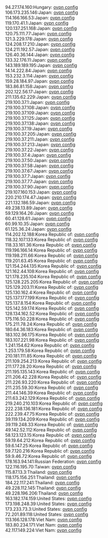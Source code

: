 94.27.174.160:Hungary: [ovpn config](vpn/94_27_174_160.ovpn)  
106.173.235.146:Japan: [ovpn config](vpn/106_173_235_146.ovpn)  
114.166.166.53:Japan: [ovpn config](vpn/114_166_166_53.ovpn)  
119.170.41.1:Japan: [ovpn config](vpn/119_170_41_1.ovpn)  
120.137.251.168:Japan: [ovpn config](vpn/120_137_251_168.ovpn)  
120.75.111.77:Japan: [ovpn config](vpn/120_75_111_77.ovpn)  
121.3.229.178:Japan: [ovpn config](vpn/121_3_229_178.ovpn)  
124.208.17.210:Japan: [ovpn config](vpn/124_208_17_210.ovpn)  
124.211.192.57:Japan: [ovpn config](vpn/124_211_192_57.ovpn)  
126.40.36.144:Japan: [ovpn config](vpn/126_40_36_144.ovpn)  
133.32.176.11:Japan: [ovpn config](vpn/133_32_176_11.ovpn)  
143.189.189.195:Japan: [ovpn config](vpn/143_189_189_195.ovpn)  
14.14.222.84:Japan: [ovpn config](vpn/14_14_222_84.ovpn)  
153.232.3.114:Japan: [ovpn config](vpn/153_232_3_114.ovpn)  
159.28.184.97:Japan: [ovpn config](vpn/159_28_184_97.ovpn)  
183.86.81.158:Japan: [ovpn config](vpn/183_86_81_158.ovpn)  
202.122.56.17:Japan: [ovpn config](vpn/202_122_56_17.ovpn)  
211.135.62.229:Japan: [ovpn config](vpn/211_135_62_229.ovpn)  
219.100.37.1:Japan: [ovpn config](vpn/219_100_37_1.ovpn)  
219.100.37.108:Japan: [ovpn config](vpn/219_100_37_108.ovpn)  
219.100.37.109:Japan: [ovpn config](vpn/219_100_37_109.ovpn)  
219.100.37.125:Japan: [ovpn config](vpn/219_100_37_125.ovpn)  
219.100.37.138:Japan: [ovpn config](vpn/219_100_37_138.ovpn)  
219.100.37.19:Japan: [ovpn config](vpn/219_100_37_19.ovpn)  
219.100.37.205:Japan: [ovpn config](vpn/219_100_37_205.ovpn)  
219.100.37.211:Japan: [ovpn config](vpn/219_100_37_211.ovpn)  
219.100.37.213:Japan: [ovpn config](vpn/219_100_37_213.ovpn)  
219.100.37.22:Japan: [ovpn config](vpn/219_100_37_22.ovpn)  
219.100.37.4:Japan: [ovpn config](vpn/219_100_37_4.ovpn)  
219.100.37.50:Japan: [ovpn config](vpn/219_100_37_50.ovpn)  
219.100.37.58:Japan: [ovpn config](vpn/219_100_37_58.ovpn)  
219.100.37.67:Japan: [ovpn config](vpn/219_100_37_67.ovpn)  
219.100.37.7:Japan: [ovpn config](vpn/219_100_37_7.ovpn)  
219.100.37.77:Japan: [ovpn config](vpn/219_100_37_77.ovpn)  
219.100.37.90:Japan: [ovpn config](vpn/219_100_37_90.ovpn)  
219.107.160.153:Japan: [ovpn config](vpn/219_107_160_153.ovpn)  
220.210.174.47:Japan: [ovpn config](vpn/220_210_174_47.ovpn)  
221.132.186.59:Japan: [ovpn config](vpn/221_132_186_59.ovpn)  
49.238.13.89:Japan: [ovpn config](vpn/49_238_13_89.ovpn)  
59.129.164.26:Japan: [ovpn config](vpn/59_129_164_26.ovpn)  
60.41.128.61:Japan: [ovpn config](vpn/60_41_128_61.ovpn)  
60.99.10.35:Japan: [ovpn config](vpn/60_99_10_35.ovpn)  
61.125.36.24:Japan: [ovpn config](vpn/61_125_36_24.ovpn)  
114.202.12.188:Korea Republic of: [ovpn config](vpn/114_202_12_188.ovpn)  
118.32.107.133:Korea Republic of: [ovpn config](vpn/118_32_107_133.ovpn)  
118.33.161.36:Korea Republic of: [ovpn config](vpn/118_33_161_36.ovpn)  
119.196.166.14:Korea Republic of: [ovpn config](vpn/119_196_166_14.ovpn)  
119.198.211.66:Korea Republic of: [ovpn config](vpn/119_198_211_66.ovpn)  
119.201.63.45:Korea Republic of: [ovpn config](vpn/119_201_63_45.ovpn)  
121.154.244.135:Korea Republic of: [ovpn config](vpn/121_154_244_135.ovpn)  
121.162.44.108:Korea Republic of: [ovpn config](vpn/121_162_44_108.ovpn)  
121.178.235.104:Korea Republic of: [ovpn config](vpn/121_178_235_104.ovpn)  
125.128.225.205:Korea Republic of: [ovpn config](vpn/125_128_225_205.ovpn)  
125.129.203.11:Korea Republic of: [ovpn config](vpn/125_129_203_11.ovpn)  
125.130.162.4:Korea Republic of: [ovpn config](vpn/125_130_162_4.ovpn)  
125.137.177.199:Korea Republic of: [ovpn config](vpn/125_137_177_199.ovpn)  
125.137.8.154:Korea Republic of: [ovpn config](vpn/125_137_8_154.ovpn)  
125.142.59.174:Korea Republic of: [ovpn config](vpn/125_142_59_174.ovpn)  
128.134.162.52:Korea Republic of: [ovpn config](vpn/128_134_162_52.ovpn)  
175.116.50.228:Korea Republic of: [ovpn config](vpn/175_116_50_228.ovpn)  
175.211.78.24:Korea Republic of: [ovpn config](vpn/175_211_78_24.ovpn)  
180.64.36.183:Korea Republic of: [ovpn config](vpn/180_64_36_183.ovpn)  
183.102.96.175:Korea Republic of: [ovpn config](vpn/183_102_96_175.ovpn)  
183.107.221.98:Korea Republic of: [ovpn config](vpn/183_107_221_98.ovpn)  
1.241.154.62:Korea Republic of: [ovpn config](vpn/1_241_154_62.ovpn)  
1.253.179.58:Korea Republic of: [ovpn config](vpn/1_253_179_58.ovpn)  
210.181.111.85:Korea Republic of: [ovpn config](vpn/210_181_111_85.ovpn)  
211.109.254.213:Korea Republic of: [ovpn config](vpn/211_109_254_213.ovpn)  
211.177.28.20:Korea Republic of: [ovpn config](vpn/211_177_28_20.ovpn)  
211.195.135.143:Korea Republic of: [ovpn config](vpn/211_195_135_143.ovpn)  
211.206.42.228:Korea Republic of: [ovpn config](vpn/211_206_42_228.ovpn)  
211.226.93.220:Korea Republic of: [ovpn config](vpn/211_226_93_220.ovpn)  
211.235.59.30:Korea Republic of: [ovpn config](vpn/211_235_59_30.ovpn)  
211.44.146.39:Korea Republic of: [ovpn config](vpn/211_44_146_39.ovpn)  
211.63.242.129:Korea Republic of: [ovpn config](vpn/211_63_242_129.ovpn)  
219.240.210.103:Korea Republic of: [ovpn config](vpn/219_240_210_103.ovpn)  
222.238.136.181:Korea Republic of: [ovpn config](vpn/222_238_136_181.ovpn)  
222.239.47.75:Korea Republic of: [ovpn config](vpn/222_239_47_75.ovpn)  
39.119.134.209:Korea Republic of: [ovpn config](vpn/39_119_134_209.ovpn)  
39.119.248.33:Korea Republic of: [ovpn config](vpn/39_119_248_33.ovpn)  
49.142.52.112:Korea Republic of: [ovpn config](vpn/49_142_52_112.ovpn)  
58.123.123.15:Korea Republic of: [ovpn config](vpn/58_123_123_15.ovpn)  
59.19.64.212:Korea Republic of: [ovpn config](vpn/59_19_64_212.ovpn)  
59.6.147.25:Korea Republic of: [ovpn config](vpn/59_6_147_25.ovpn)  
59.7.120.216:Korea Republic of: [ovpn config](vpn/59_7_120_216.ovpn)  
59.9.46.72:Korea Republic of: [ovpn config](vpn/59_9_46_72.ovpn)  
178.163.94.141:Russian Federation: [ovpn config](vpn/178_163_94_141.ovpn)  
122.116.195.70:Taiwan: [ovpn config](vpn/122_116_195_70.ovpn)  
115.87.13.3:Thailand: [ovpn config](vpn/115_87_13_3.ovpn)  
118.175.156.251:Thailand: [ovpn config](vpn/118_175_156_251.ovpn)  
184.22.117.241:Thailand: [ovpn config](vpn/184_22_117_241.ovpn)  
49.228.112.145:Thailand: [ovpn config](vpn/49_228_112_145.ovpn)  
49.228.196.206:Thailand: [ovpn config](vpn/49_228_196_206.ovpn)  
163.182.174.159:United States: [ovpn config](vpn/163_182_174_159.ovpn)  
173.198.248.39:United States: [ovpn config](vpn/173_198_248_39.ovpn)  
173.233.73.3:United States: [ovpn config](vpn/173_233_73_3.ovpn)  
72.201.89.118:United States: [ovpn config](vpn/72_201_89_118.ovpn)  
113.166.128.178:Viet Nam: [ovpn config](vpn/113_166_128_178.ovpn)  
183.80.234.171:Viet Nam: [ovpn config](vpn/183_80_234_171.ovpn)  
42.117.149.224:Viet Nam: [ovpn config](vpn/42_117_149_224.ovpn)  
